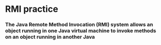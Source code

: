 # RMI practice
### The Java Remote Method Invocation (RMI) system allows an object running in one Java virtual machine to invoke methods on an object running in another Java
